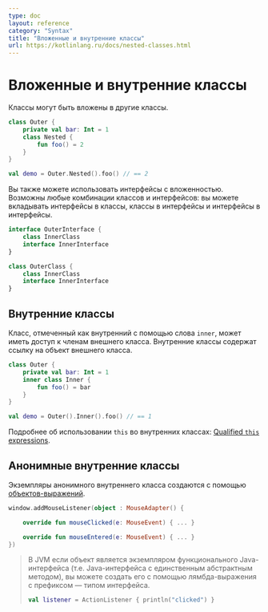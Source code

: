 ```yaml
---
type: doc
layout: reference
category: "Syntax"
title: "Вложенные и внутренние классы"
url: https://kotlinlang.ru/docs/nested-classes.html
---
```


<!-- При переводе статьи оригинальная версия была от 11 February 2021 -->

<!-- Nested and inner classes -->
# Вложенные и внутренние классы

<!-- Classes can be nested in other classes: -->
Классы могут быть вложены в другие классы.

```kotlin
class Outer {
    private val bar: Int = 1
    class Nested {
        fun foo() = 2
    }
}

val demo = Outer.Nested().foo() // == 2
```

<!-- You can also use interfaces with nesting. All combinations of classes and interfaces are possible: You can nest interfaces
in classes, classes in interfaces, and interfaces in interfaces. -->
Вы также можете использовать интерфейсы с вложенностью. Возможны любые комбинации классов и интерфейсов: вы можете
вкладывать интерфейсы в классы, классы в интерфейсы и интерфейсы в интерфейсы.

```kotlin
interface OuterInterface {
    class InnerClass
    interface InnerInterface
}

class OuterClass {
    class InnerClass
    interface InnerInterface
}
```

<!-- ## Inner classes -->
## Внутренние классы

<!-- A nested class marked as `inner` can access the members of its outer class. Inner classes carry a reference to an object of an outer class: -->
Класс, отмеченный как внутренний с помощью слова `inner`, может иметь доступ к членам внешнего класса. Внутренние классы
содержат ссылку на объект внешнего класса.

```kotlin
class Outer {
    private val bar: Int = 1
    inner class Inner {
        fun foo() = bar
    }
}

val demo = Outer().Inner().foo() // == 1
```

<!-- See [Qualified `this` expressions](this-expressions.md) to learn about disambiguation of `this` in inner classes. -->
Подробнее об использовании `this` во внутренних классах: [Qualified `this` expressions](this-expressions.html).

<!-- ## Anonymous inner classes -->
## Анонимные внутренние классы

<!-- Anonymous inner class instances are created using an [object expression](object-declarations.md#object-expressions): -->
Экземпляры анонимного внутреннего класса создаются с помощью [объектов-выражений](object-declarations.html#object-expressions).

```kotlin
window.addMouseListener(object : MouseAdapter() {

    override fun mouseClicked(e: MouseEvent) { ... }

    override fun mouseEntered(e: MouseEvent) { ... }
})
```

<!-- > On the JVM, if the object is an instance of a functional Java interface (that means a Java interface with a single 
> abstract method), you can create it using a lambda expression prefixed with the type of the interface:
>
>```kotlin
> val listener = ActionListener { println("clicked") }
> ``` -->
> В JVM если объект является экземпляром функционального Java-интерфейса (т.е. Java-интерфейса с единственным
> абстрактным методом), вы можете создать его с помощью лямбда-выражения с префиксом — типом интерфейса.
>
> ```kotlin
> val listener = ActionListener { println("clicked") }
> ```
